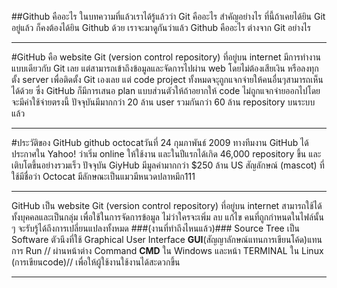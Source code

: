 ##Github คืออะไร
ในบทความที่แล้วเราได้รู้แล้วว่า Git คืออะไร สำคัญอย่างไร ที่นี้ถ้าเคยได้ยิน Git อยู่แล้ว ก็คงต้องได้ยิน Github ด้วย เราจะมาดูกันว่าแล้ว Github คืออะไร ต่างจาก Git อย่างไร
___
#GitHub คือ website Git (version control repository) ที่อยู่บน internet มีการทำงานแบบเดียวกับ Git เลย แต่สามารถเข้าถึงข้อมูลและจัดการไปผ่าน web โดยไม่ต้องเสียเงิน หรือลงทุกตั้ง server เพื่อติดตั้ง Git เองเลย แต่ code project ทั้งหมดจะุถูกแจกจ่ายให้คนอื่นๆสามารถเห็นได้ด้วย ซึ่ง GitHub ก็มีการเสนอ plan แบบส่วนตัวให้ถ้าอยากให้ code ไม่ถูกแจกจ่ายออกไปโดยจะมีค่าใช้จ่ายตรงนี้ ปัจจุบันมีมากกว่า 20 ล้าน user รวมกันกว่า 60 ล้าน repository บนระบบแล้ว
___
#ประวัติของ GitHub
github octocatวันที่ 24 กุมภาพันธ์ 2009 ทางทีมงาน GitHub ได้ประกาศใน Yahoo! ว่าเริ่ม online ให้ใช้งาน และในปีแรกได้เกิด 46,000 repository ขึ้น และเติบโตขึ้นอย่างรวมเร็ว ปัจจุบัน GiyHub มีมูลค่ามากกว่า  $250 ล้าน US สัญลักษณ์ (mascot) ที่ใช้มีชื่อว่า Octocat  มีลักษณะเป็นแมวมีหนวดปลาหมึก111
___
GitHub 
	เป็น website Git (version control repository) ที่อยู่บน internet สามารถใช้ได้ทั้งบุคคลและเป็นกลุ่ม เพื่อใช้ในการจัดการข้อมูล ไม่ว่าใครจะเพิ่ม ลบ แก้ไข คนที่ถูกกำหนดในไฟล์นั้น ๆ จะรับรู้ได้ถึงการเปลี่ยนแปลงทั้งหมด ###(งานที่ทำถึงไหนแล้ว)###
Source Tree 
	เป็น Software ตัวนึงที่ใช้ Graphical User Interface **GUI**(สัญญาลักษณ์แทนการเขียนโค้ด)แทนการ Run // ผ่านหน้าต่าง Command **CMD** ใน Windows และหน้า TERMINAL ใน Linux (การเขียนcode)// เพื่อให้ผู้ใช้งานใช้งานได้สะดวกขึ้น
___________________________________________________________________________
